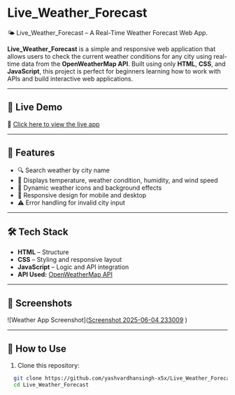 # Live_Weather_Forecast
🌤️ Live_Weather_Forecast – A Real-Time Weather Forecast Web App.

**Live_Weather_Forecast** is a simple and responsive web application that allows users to check the current weather conditions for any city using real-time data from the **OpenWeatherMap API**. Built using only **HTML**, **CSS**, and **JavaScript**, this project is perfect for beginners learning how to work with APIs and build interactive web applications.

---

## 🔗 Live Demo

🚀 [Click here to view the live app](https://yashvardhansingh-x5x.github.io/Live_Weather_Forecast)

---

## 🚀 Features

- 🔍 Search weather by city name  
- 📍 Displays temperature, weather condition, humidity, and wind speed  
- 🌈 Dynamic weather icons and background effects  
- 📱 Responsive design for mobile and desktop  
- ⚠️ Error handling for invalid city input

---

## 🛠️ Tech Stack

- **HTML** – Structure  
- **CSS** – Styling and responsive layout  
- **JavaScript** – Logic and API integration  
- **API Used:** [OpenWeatherMap API](https://openweathermap.org/api)

---

## 📸 Screenshots

 
![Weather App Screenshot]([Screenshot 2025-06-04 233009](https://github.com/user-attachments/assets/6688a4bc-5fb1-4094-9661-a91220404396)
)

---

## 📂 How to Use

1. Clone this repository:
 ```bash
   git clone https://github.com/yashvardhansingh-x5x/Live_Weather_Forecast.git
   cd Live_Weather_Forecast
